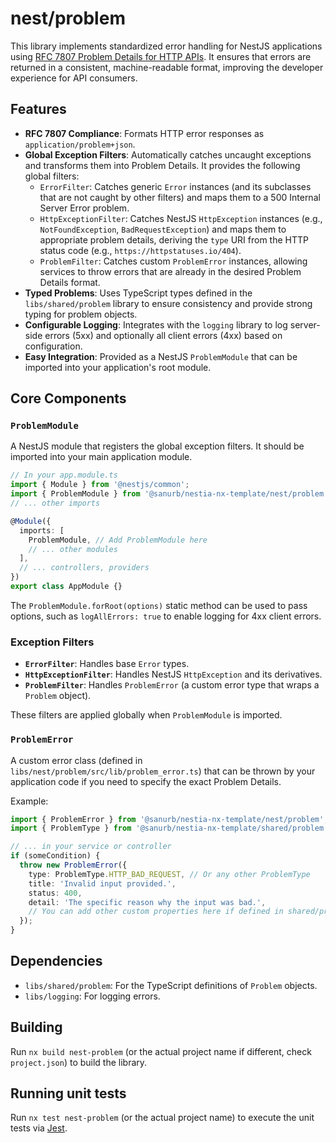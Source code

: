 # nest/problem

This library implements standardized error handling for NestJS applications using [RFC 7807 Problem Details for HTTP APIs](https://tools.ietf.org/html/rfc7807). It ensures that errors are returned in a consistent, machine-readable format, improving the developer experience for API consumers.

## Features

-   **RFC 7807 Compliance**: Formats HTTP error responses as `application/problem+json`.
-   **Global Exception Filters**: Automatically catches uncaught exceptions and transforms them into Problem Details. It provides the following global filters:
    -   `ErrorFilter`: Catches generic `Error` instances (and its subclasses that are not caught by other filters) and maps them to a 500 Internal Server Error problem.
    -   `HttpExceptionFilter`: Catches NestJS `HttpException` instances (e.g., `NotFoundException`, `BadRequestException`) and maps them to appropriate problem details, deriving the `type` URI from the HTTP status code (e.g., `https://httpstatuses.io/404`).
    -   `ProblemFilter`: Catches custom `ProblemError` instances, allowing services to throw errors that are already in the desired Problem Details format.
-   **Typed Problems**: Uses TypeScript types defined in the `libs/shared/problem` library to ensure consistency and provide strong typing for problem objects.
-   **Configurable Logging**: Integrates with the `logging` library to log server-side errors (5xx) and optionally all client errors (4xx) based on configuration.
-   **Easy Integration**: Provided as a NestJS `ProblemModule` that can be imported into your application's root module.

## Core Components

### `ProblemModule`

A NestJS module that registers the global exception filters. It should be imported into your main application module.

```typescript
// In your app.module.ts
import { Module } from '@nestjs/common';
import { ProblemModule } from '@sanurb/nestia-nx-template/nest/problem';
// ... other imports

@Module({
  imports: [
    ProblemModule, // Add ProblemModule here
    // ... other modules
  ],
  // ... controllers, providers
})
export class AppModule {}
```

The `ProblemModule.forRoot(options)` static method can be used to pass options, such as `logAllErrors: true` to enable logging for 4xx client errors.

### Exception Filters

-   **`ErrorFilter`**: Handles base `Error` types.
-   **`HttpExceptionFilter`**: Handles NestJS `HttpException` and its derivatives.
-   **`ProblemFilter`**: Handles `ProblemError` (a custom error type that wraps a `Problem` object).

These filters are applied globally when `ProblemModule` is imported.

### `ProblemError`

A custom error class (defined in `libs/nest/problem/src/lib/problem_error.ts`) that can be thrown by your application code if you need to specify the exact Problem Details.

Example:
```typescript
import { ProblemError } from '@sanurb/nestia-nx-template/nest/problem'; // Adjust path as per actual export
import { ProblemType } from '@sanurb/nestia-nx-template/shared/problem';

// ... in your service or controller
if (someCondition) {
  throw new ProblemError({
    type: ProblemType.HTTP_BAD_REQUEST, // Or any other ProblemType
    title: 'Invalid input provided.',
    status: 400,
    detail: 'The specific reason why the input was bad.',
    // You can add other custom properties here if defined in shared/problem
  });
}
```

## Dependencies

-   `libs/shared/problem`: For the TypeScript definitions of `Problem` objects.
-   `libs/logging`: For logging errors.

## Building

Run `nx build nest-problem` (or the actual project name if different, check `project.json`) to build the library.

## Running unit tests

Run `nx test nest-problem` (or the actual project name) to execute the unit tests via [Jest](https://jestjs.io).
